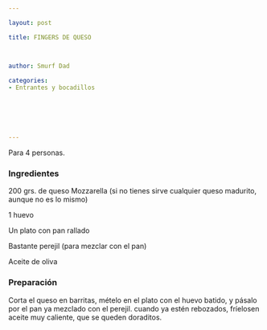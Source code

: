 ```yaml
---

layout: post

title: FINGERS DE QUESO



author: Smurf Dad

categories:
- Entrantes y bocadillos






---
```


Para 4 personas.

<h3>Ingredientes</h3>

200 grs. de queso Mozzarella (si no tienes sirve cualquier queso madurito, aunque no es lo mismo)

1 huevo

Un plato con pan rallado

Bastante perejil (para mezclar con el pan)

Aceite de oliva

<h3>Preparación</h3>

Corta el queso en barritas, mételo en el plato con el huevo batido, y pásalo por el pan ya mezclado con el perejil. cuando ya estén rebozados, fríelosen aceite muy caliente, que se queden doraditos.